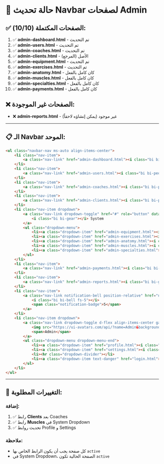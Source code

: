 # 🔄 حالة تحديث Navbar لصفحات Admin

## ✅ الصفحات المكتملة (10/10):

1. ✅ **admin-dashboard.html** - تم التحديث
2. ✅ **admin-users.html** - تم التحديث  
3. ✅ **admin-coaches.html** - تم التحديث
4. ✅ **admin-clients.html** - الأصل (المرجع)
5. ✅ **admin-equipment.html** - تم التحديث
6. ✅ **admin-exercises.html** - تم التحديث
7. ✅ **admin-anatomy.html** - كان كامل بالفعل
8. ✅ **admin-muscles.html** - كان كامل بالفعل
9. ✅ **admin-specialties.html** - كان كامل بالفعل
10. ✅ **admin-payments.html** - كان كامل بالفعل

## ❌ الصفحات غير الموجودة:

- ❌ **admin-reports.html** - غير موجود (يمكن إنشاؤه لاحقاً)

---

## 📋 الـ Navbar الموحد:

```html
<ul class="navbar-nav ms-auto align-items-center">
    <li class="nav-item">
        <a class="nav-link" href="admin-dashboard.html"><i class="bi bi-speedometer2"></i> Dashboard</a>
    </li>
    <li class="nav-item">
        <a class="nav-link" href="admin-users.html"><i class="bi bi-people"></i> Users</a>
    </li>
    <li class="nav-item">
        <a class="nav-link" href="admin-coaches.html"><i class="bi bi-person-badge"></i> Coaches</a>
    </li>
    <li class="nav-item">
        <a class="nav-link" href="admin-clients.html"><i class="bi bi-person-check"></i> Clients</a>
    </li>
    <li class="nav-item dropdown">
        <a class="nav-link dropdown-toggle" href="#" role="button" data-bs-toggle="dropdown">
            <i class="bi bi-gear"></i> System
        </a>
        <ul class="dropdown-menu">
            <li><a class="dropdown-item" href="admin-equipment.html"><i class="bi bi-tools me-2"></i>Equipment</a></li>
            <li><a class="dropdown-item" href="admin-exercises.html"><i class="bi bi-lightning me-2"></i>Exercises</a></li>
            <li><a class="dropdown-item" href="admin-anatomy.html"><i class="bi bi-person-arms-up me-2"></i>Anatomy</a></li>
            <li><a class="dropdown-item" href="admin-muscles.html"><i class="bi bi-heart-pulse me-2"></i>Muscles</a></li>
            <li><a class="dropdown-item" href="admin-specialties.html"><i class="bi bi-award me-2"></i>Specialties</a></li>
        </ul>
    </li>
    <li class="nav-item">
        <a class="nav-link" href="admin-payments.html"><i class="bi bi-cash-coin"></i> Payments</a>
    </li>
    <li class="nav-item">
        <a class="nav-link" href="admin-reports.html"><i class="bi bi-graph-up"></i> Reports</a>
    </li>
    <li class="nav-item">
        <a class="nav-link notification-bell position-relative" href="notifications.html">
            <i class="bi bi-bell fs-5"></i>
            <span class="notification-badge">5</span>
        </a>
    </li>
    <li class="nav-item dropdown">
        <a class="nav-link dropdown-toggle d-flex align-items-center gap-2" href="#" role="button" data-bs-toggle="dropdown">
            <img src="https://ui-avatars.com/api/?name=Admin&background=6366f1&color=fff" alt="Admin" class="user-avatar">
            <span>Admin</span>
        </a>
        <ul class="dropdown-menu dropdown-menu-end">
            <li><a class="dropdown-item" href="profile.html"><i class="bi bi-person me-2"></i> Profile</a></li>
            <li><a class="dropdown-item" href="settings.html"><i class="bi bi-gear me-2"></i> Settings</a></li>
            <li><hr class="dropdown-divider"></li>
            <li><a class="dropdown-item text-danger" href="login.html"><i class="bi bi-box-arrow-right me-2"></i> Logout</a></li>
        </ul>
    </li>
</ul>
```

---

## 🎯 التغييرات المطلوبة:

### **إضافة:**
1. ✅ رابط **Clients** بعد Coaches
2. ✅ رابط **Muscles** في System Dropdown
3. ✅ تحديث روابط Profile و Settings

### **ملاحظة:**
- كل صفحة يجب أن يكون الرابط الخاص بها `active`
- في System Dropdown، الصفحة الحالية تكون `active`
